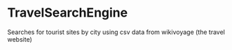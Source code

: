 # TravelSearchEngine
Searches for tourist sites by city using csv data from wikivoyage (the travel website)

